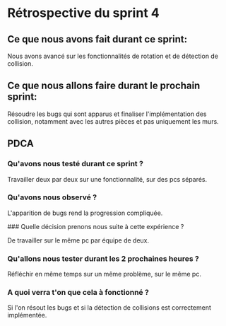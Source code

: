 # Rétrospective du sprint 4

## Ce que nous avons fait durant ce sprint:

Nous avons avancé sur les fonctionnalités de rotation et de détection de collision.

## Ce que nous allons faire durant le prochain sprint:

Résoudre les bugs qui sont apparus et finaliser l'implémentation des collision, notamment avec les autres pièces et pas uniquement les murs.

## PDCA
### Qu'avons nous testé durant ce sprint ?

Travailler deux par deux sur une fonctionnalité, sur des pcs séparés.

### Qu'avons nous observé ?

L'apparition de bugs rend la progression compliquée.

### Quelle décision prenons nous suite à cette expérience ?

De travailler sur le même pc par équipe de deux.

### Qu'allons nous tester durant les 2 prochaines heures ?

Réfléchir en même temps sur un même problème, sur le même pc.

### A quoi verra t'on que cela à fonctionné ?

Si l'on résout les bugs et si la détection de collisions est correctement implémentée.


